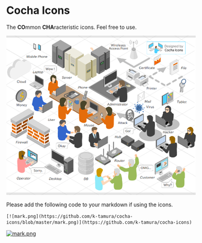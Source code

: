 # Cocha Icons

The **CO**mmon **CHA**racteristic icons. Feel free to use.

![sample](https://github.com/k-tamura/cocha-icons/blob/master/sample.png)

Please add the following code to your markdown if using the icons.

```
[![mark.png](https://github.com/k-tamura/cocha-icons/blob/master/mark.png)](https://github.com/k-tamura/cocha-icons)
```

[![mark.png](https://github.com/k-tamura/cocha-icons/blob/master/mark.png)](https://github.com/k-tamura/cocha-icons)
